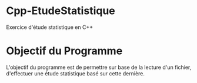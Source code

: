 # Cpp-EtudeStatistique
Exercice d'étude statistique en C++

# Objectif du Programme
L'objectif du programme est de permettre sur base de la lecture d'un fichier, d'effectuer une étude statistique basé sur cette dernière.
